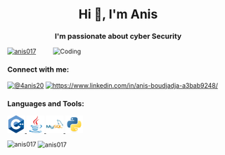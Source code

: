 <h1 align="center">Hi 👋, I'm Anis</h1>
<h3 align="center">I'm passionate about cyber Security</h3>
<img align="right" alt="Coding" width="400" src="https://64.media.tumblr.com/d53c560a9f335b7da3107873e943ff41/tumblr_nuflqgJZX31trpnp2o1_500.gif">

<p align="left"> <a href="https://github.com/ryo-ma/github-profile-trophy"><img src="https://github-profile-trophy.vercel.app/?username=anis017" alt="anis017" /></a> </p>

<h3 align="left">Connect with me:</h3>
<p align="left">
<a href="https://twitter.com/@4anis20" target="blank"><img align="center" src="https://raw.githubusercontent.com/rahuldkjain/github-profile-readme-generator/master/src/images/icons/Social/twitter.svg" alt="@4anis20" height="30" width="40" /></a>
<a href="https://linkedin.com/in/https://www.linkedin.com/in/anis-boudjadja-a3bab9248/" target="blank"><img align="center" src="https://raw.githubusercontent.com/rahuldkjain/github-profile-readme-generator/master/src/images/icons/Social/linked-in-alt.svg" alt="https://www.linkedin.com/in/anis-boudjadja-a3bab9248/" height="30" width="40" /></a>
</p>

<h3 align="left">Languages and Tools:</h3>
<p align="left"> <a href="https://www.w3schools.com/cpp/" target="_blank" rel="noreferrer"> <img src="https://raw.githubusercontent.com/devicons/devicon/master/icons/cplusplus/cplusplus-original.svg" alt="cplusplus" width="40" height="40"/> </a> <a href="https://www.java.com" target="_blank" rel="noreferrer"> <img src="https://raw.githubusercontent.com/devicons/devicon/master/icons/java/java-original.svg" alt="java" width="40" height="40"/> </a> <a href="https://www.mysql.com/" target="_blank" rel="noreferrer"> <img src="https://raw.githubusercontent.com/devicons/devicon/master/icons/mysql/mysql-original-wordmark.svg" alt="mysql" width="40" height="40"/> </a> <a href="https://www.python.org" target="_blank" rel="noreferrer"> <img src="https://raw.githubusercontent.com/devicons/devicon/master/icons/python/python-original.svg" alt="python" width="40" height="40"/> </a> </p>

<p><img align="left" src="https://github-readme-stats.vercel.app/api/top-langs?username=anis017&show_icons=true&locale=en&layout=compact" alt="anis017" /></p>

<p>&nbsp;<img align="center" src="https://github-readme-stats.vercel.app/api?username=anis017&show_icons=true&locale=en" alt="anis017" /></p>
